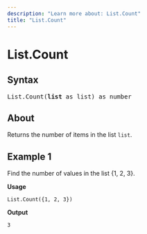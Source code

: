 ```yaml
---
description: "Learn more about: List.Count"
title: "List.Count"
---
```

# List.Count

## Syntax

<pre>
List.Count(<b>list</b> as list) as number
</pre>

## About

Returns the number of items in the list `list`.

## Example 1

Find the number of values in the list {1, 2, 3}.

**Usage**

```powerquery-m
List.Count({1, 2, 3})
```

**Output**

`3`
